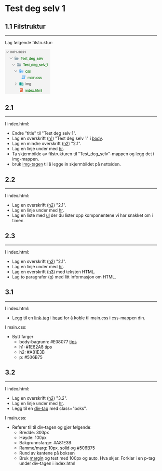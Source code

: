 # Test deg selv 1

## 1.1 Filstruktur

---

Lag følgende filstruktur:

<img src="img/filstruktur.png" width="150px">

## 2.1

---

I index.html:

- Endre "title" til "Test deg selv 1".
- Lag en overskrift (<a href="https://www.w3schools.com/tags/tag_hn.asp">h1</a>) "Test deg selv 1" i <a href="https://www.w3schools.com/tags/tag_body.asp">body</a>.
- Lag en mindre overskrift (<a href="https://www.w3schools.com/tags/tag_hn.asp">h2</a>) "2.1".
- Lag en linje under med <a href="https://www.w3schools.com/tags/tag_hr.asp">hr</a>.
- Ta skjermbilde av filstrukturen til "Test_deg_selv"-mappen og legg det i img-mappen.
- bruk <a href="https://www.w3schools.com/tags/tag_img.asp">img-tagen</a> til å legge in skjermbildet på nettsiden.

## 2.2

---

I index.html:

- Lag en overskrift (<a href="https://www.w3schools.com/tags/tag_hn.asp">h2</a>) "2.1".
- Lag en linje under med <a href="https://www.w3schools.com/tags/tag_hr.asp">hr</a>.
- Lag en liste med <a href="https://www.w3schools.com/tags/tag_ul.asp">ul</a> der du lister opp komponentene vi har snakket om i timen.

## 2.3

---

I index.html:

- Lag en overskrift (<a href="https://www.w3schools.com/tags/tag_hn.asp">h2</a>) "2.1".
- Lag en linje under med <a href="https://www.w3schools.com/tags/tag_hr.asp">hr</a>.
- Lag en overskrift (<a href="https://www.w3schools.com/tags/tag_hn.asp">h3</a>) med teksten HTML.
- Lag to paragrafer (<a href="https://www.w3schools.com/tags/tag_p.asp">p</a>) med litt informasjon om <a html="https://en.wikipedia.org/wiki/HTML">HTML</a>.

## 3.1

---

I index.html:

- Legg til en <a href="https://www.w3schools.com/tags/tag_link.asp">link-tag</a> i <a href="https://www.w3schools.com/tags/tag_head.asp">head</a> for å koble til main.css i css-mappen din.

I main.css:

- Bytt farger
  - body-bagrunn: #E08077 <a href="https://www.w3schools.com/cssref/pr_background-color.asp">tips</a>
  - h1: #1E82A8 <a href="https://www.w3schools.com/cssref/pr_text_color.asp">tips</a>
  - h2: #A81E3B
  - p: #506B75

## 3.2

---

I index.html:

- Lag en overskrift (<a href="https://www.w3schools.com/tags/tag_hn.asp">h2</a>) "3.2".
- Lag en linje under med <a href="https://www.w3schools.com/tags/tag_hr.asp">hr</a>.
- Legg til en <a href="https://www.w3schools.com/tags/tag_div.asp">div-tag</a> med class="boks".

I main.css:

- Referer til til div-tagen og gjør følgende:
  - Bredde: 300px
  - Høyde: 100px
  - Bakgrunnsfarge: #A81E3B
  - Ramme/marg: 10px, solid og #506B75
  - Rund av kantene på boksen
  - Bruk <a href="https://www.w3schools.com/cssref/pr_margin.asp">margin</a> og test med 100px og auto. Hva skjer. Forklar i en p-tag under div-tagen i index.html
